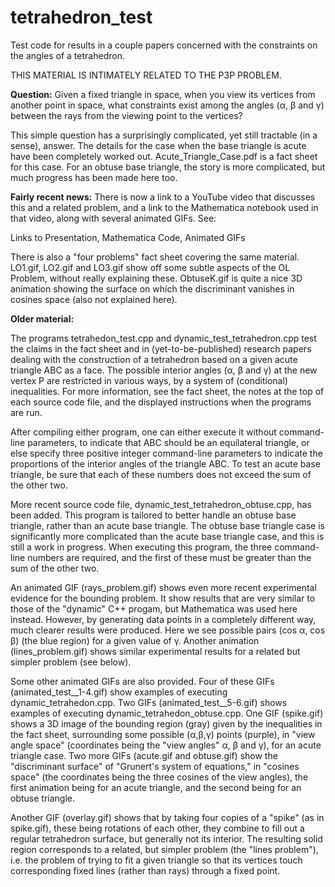 # tetrahedron_test

Test code for results in a couple papers concerned with the constraints on the angles of a tetrahedron. 

THIS MATERIAL IS INTIMATELY RELATED TO THE P3P PROBLEM.

**Question:** Given a fixed triangle in space, when you view its vertices from another point in space, what constraints exist among the angles (α, β and γ) between the rays from the viewing point to the vertices?

This simple question has a surprisingly complicated, yet still tractable (in a sense), answer. The details for the case when the base triangle is acute have been completely worked out. Acute_Triangle_Case.pdf is a fact sheet for this case. For an obtuse base triangle, the story is more complicated, but much progress has been made here too.

**Fairly recent news:** There is now a link to a YouTube video that discusses this and a related problem, and a link to the Mathematica notebook used in that video, along with several animated GIFs. See: 

Links to Presentation, Mathematica Code, Animated GIFs

There is also a "four problems" fact sheet covering the same material. LO1.gif, LO2.gif and LO3.gif show off some subtle aspects of the OL Problem, without really explaining these. ObtuseK.gif is quite a nice 3D animation showing the surface on which the discriminant vanishes in cosines space (also not explained here). 

**Older material:**

The programs tetrahedon_test.cpp and dynamic_test_tetrahedron.cpp test the claims in the fact sheet and in (yet-to-be-published) research papers dealing with the construction of a tetrahedron based on a given acute triangle ABC as a face. The possible interior angles (α, β and γ) at the new vertex P are restricted in various ways, by a system of (conditional) inequalities. For more information, see the fact sheet, the notes at the top of each source code file, and the displayed instructions when the programs are run.

After compiling either program, one can either execute it without command-line parameters, to indicate that ABC should be an equilateral triangle, or else specify three positive integer command-line parameters to indicate the proportions of the interior angles of the triangle ABC. To test an acute base triangle, be sure that each of these numbers does not exceed the sum of the other two. 

More recent source code file, dynamic_test_tetrahedron_obtuse.cpp, has been added. This program is tailored to better handle an obtuse base triangle, rather than an acute base triangle. The obtuse base triangle case is significantly more complicated than the acute base triangle case, and this is still a work in progress. When executing this program, the three command-line numbers are required, and the first of these must be greater than the sum of the other two. 

An animated GIF (rays_problem.gif) shows even more recent experimental evidence for the bounding problem. It show results that are very similar to those of the "dynamic" C++ progam, but Mathematica was used here instead. However, by generating data points in a completely different way, much clearer results were produced. Here we see possible pairs (cos α, cos β) (the blue region) for a given value of γ. Another animation (lines_problem.gif) shows similar experimental results for a related but simpler problem (see below). 

Some other animated GIFs are also provided. Four of these GIFs (animated_test__1-4.gif) show examples of executing dynamic_tetrahedon.cpp. Two GIFs (animated_test__5-6.gif) shows examples of executing dynamic_tetrahedon_obtuse.cpp. One GIF (spike.gif) shows a 3D image of the bounding region (gray) given by the inequalities in the fact sheet, surrounding some possible (α,β,γ) points (purple), in "view angle space" (coordinates being the "view angles" α, β and γ), for an acute triangle case. Two more GIFs (acute.gif and obtuse.gif) show the "discriminant surface" of "Grunert's system of equations," in "cosines space" (the coordinates being the three cosines of the view angles), the first animation being for an acute triangle, and the second being for an obtuse triangle. 

Another GIF (overlay.gif) shows that by taking four copies of a "spike" (as in spike.gif), these being rotations of each other, they combine to fill out a regular tetrahedron surface, but generally not its interior. The resulting solid region corresponds to a related, but simpler problem (the "lines problem"), i.e. the problem of trying to fit a given triangle so that its vertices touch corresponding fixed lines (rather than rays) through a fixed point. 
